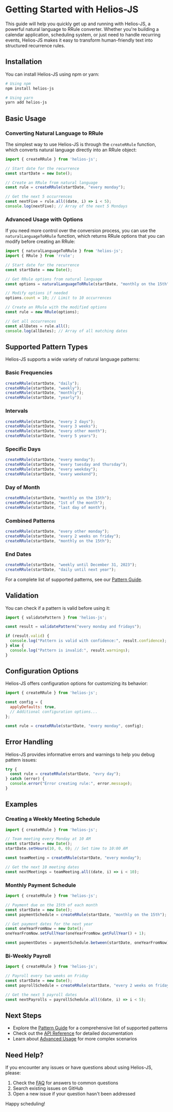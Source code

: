 # Getting Started with Helios-JS

This guide will help you quickly get up and running with Helios-JS, a powerful natural language to RRule converter. Whether you're building a calendar application, scheduling system, or just need to handle recurring events, Helios-JS makes it easy to transform human-friendly text into structured recurrence rules.

## Installation

You can install Helios-JS using npm or yarn:

```bash
# Using npm
npm install helios-js

# Using yarn
yarn add helios-js
```

## Basic Usage

### Converting Natural Language to RRule

The simplest way to use Helios-JS is through the `createRRule` function, which converts natural language directly into an RRule object:

```javascript
import { createRRule } from 'helios-js';

// Start date for the recurrence
const startDate = new Date();

// Create an RRule from natural language
const rule = createRRule(startDate, "every monday");

// Get the next 5 occurrences
const nextFive = rule.all((date, i) => i < 5);
console.log(nextFive); // Array of the next 5 Mondays
```

### Advanced Usage with Options

If you need more control over the conversion process, you can use the `naturalLanguageToRRule` function, which returns RRule options that you can modify before creating an RRule:

```javascript
import { naturalLanguageToRRule } from 'helios-js';
import { RRule } from 'rrule';

// Start date for the recurrence
const startDate = new Date();

// Get RRule options from natural language
const options = naturalLanguageToRRule(startDate, "monthly on the 15th");

// Modify options if needed
options.count = 10; // Limit to 10 occurrences

// Create an RRule with the modified options
const rule = new RRule(options);

// Get all occurrences
const allDates = rule.all();
console.log(allDates); // Array of all matching dates
```

## Supported Pattern Types

Helios-JS supports a wide variety of natural language patterns:

### Basic Frequencies

```javascript
createRRule(startDate, "daily");
createRRule(startDate, "weekly");
createRRule(startDate, "monthly");
createRRule(startDate, "yearly");
```

### Intervals

```javascript
createRRule(startDate, "every 2 days");
createRRule(startDate, "every 3 weeks");
createRRule(startDate, "every other month");
createRRule(startDate, "every 5 years");
```

### Specific Days

```javascript
createRRule(startDate, "every monday");
createRRule(startDate, "every tuesday and thursday");
createRRule(startDate, "every weekday");
createRRule(startDate, "every weekend");
```

### Day of Month

```javascript
createRRule(startDate, "monthly on the 15th");
createRRule(startDate, "1st of the month");
createRRule(startDate, "last day of month");
```

### Combined Patterns

```javascript
createRRule(startDate, "every other monday");
createRRule(startDate, "every 2 weeks on friday");
createRRule(startDate, "monthly on the 15th");
```

### End Dates

```javascript
createRRule(startDate, "weekly until December 31, 2023");
createRRule(startDate, "daily until next year");
```

For a complete list of supported patterns, see our [Pattern Guide](./patterns.md).

## Validation

You can check if a pattern is valid before using it:

```javascript
import { validatePattern } from 'helios-js';

const result = validatePattern("every monday and fridays");

if (result.valid) {
  console.log("Pattern is valid with confidence:", result.confidence);
} else {
  console.log("Pattern is invalid:", result.warnings);
}
```

## Configuration Options

Helios-JS offers configuration options for customizing its behavior:

```javascript
import { createRRule } from 'helios-js';

const config = {
  applyDefaults: true,
  // Additional configuration options...
};

const rule = createRRule(startDate, "every monday", config);
```

## Error Handling

Helios-JS provides informative errors and warnings to help you debug pattern issues:

```javascript
try {
  const rule = createRRule(startDate, "evry day");
} catch (error) {
  console.error("Error creating rule:", error.message);
}
```

## Examples

### Creating a Weekly Meeting Schedule

```javascript
import { createRRule } from 'helios-js';

// Team meeting every Monday at 10 AM
const startDate = new Date();
startDate.setHours(10, 0, 0); // Set time to 10:00 AM

const teamMeeting = createRRule(startDate, "every monday");

// Get the next 10 meeting dates
const nextMeetings = teamMeeting.all((date, i) => i < 10);
```

### Monthly Payment Schedule

```javascript
import { createRRule } from 'helios-js';

// Payment due on the 15th of each month
const startDate = new Date();
const paymentSchedule = createRRule(startDate, "monthly on the 15th");

// Get payment dates for the next year
const oneYearFromNow = new Date();
oneYearFromNow.setFullYear(oneYearFromNow.getFullYear() + 1);

const paymentDates = paymentSchedule.between(startDate, oneYearFromNow);
```

### Bi-Weekly Payroll

```javascript
import { createRRule } from 'helios-js';

// Payroll every two weeks on Friday
const startDate = new Date();
const payrollSchedule = createRRule(startDate, "every 2 weeks on friday");

// Get the next 5 payroll dates
const nextPayrolls = payrollSchedule.all((date, i) => i < 5);
```

## Next Steps

- Explore the [Pattern Guide](./patterns.md) for a comprehensive list of supported patterns
- Check out the [API Reference](../development/api-reference.md) for detailed documentation
- Learn about [Advanced Usage](./advanced-usage.md) for more complex scenarios

## Need Help?

If you encounter any issues or have questions about using Helios-JS, please:

1. Check the [FAQ](./faq.md) for answers to common questions
2. Search existing issues on GitHub
3. Open a new issue if your question hasn't been addressed

Happy scheduling! 